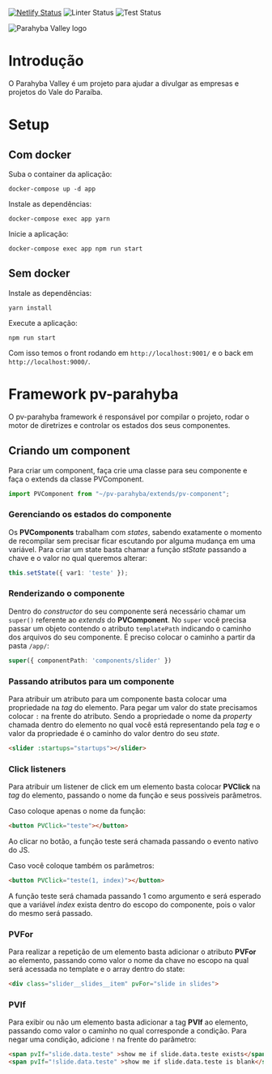 [![Netlify Status](https://api.netlify.com/api/v1/badges/fd20f916-72b2-493c-8417-e14fe3ceff0f/deploy-status)](https://app.netlify.com/sites/kind-euclid-dcefd3/deploys)
![Linter Status](https://github.com/parahyba-valley/parahyba-valley-web/workflows/Linter/badge.svg)
![Test Status](https://github.com/parahyba-valley/parahyba-valley-web/workflows/Test/badge.svg)

![Parahyba Valley logo](https://parahybavalley.org/9ab7979ccf0ea8912cdc10d1f927085f.png)

# Introdução
O Parahyba Valley é um projeto para ajudar a divulgar as empresas e projetos do Vale do Paraíba.

# Setup

## Com docker

Suba o container da aplicação:
```shell
docker-compose up -d app
```

Instale as dependências:
```shell
docker-compose exec app yarn
```

Inicie a aplicação:
```shell
docker-compose exec app npm run start
```

## Sem docker

Instale as dependências:
```shell
yarn install
```

Execute a aplicação:
```shell
npm run start
```

Com isso temos o front rodando em `http://localhost:9001/` e o back em `http://localhost:9000/`.

# Framework pv-parahyba
O pv-parahyba framework é responsável por compilar o projeto, rodar o motor de diretrizes e controlar os estados dos seus componentes.

## Criando um component
Para criar um component, faça crie uma classe para seu componente e faça o extends da classe PVComponent.
```typescript
import PVComponent from "~/pv-parahyba/extends/pv-component";
```

### Gerenciando os estados do componente
Os **PVComponents** trabalham com _states_, sabendo exatamente o momento de recompilar sem precisar ficar escutando por alguma mudança em uma variável.
Para criar um state basta chamar a função _stState_ passando a chave e o valor no qual queremos alterar:
```typescript
this.setState({ var1: 'teste' });
```

### Renderizando o componente
Dentro do _constructor_ do seu componente será necessário chamar um `super()` referente ao _extends_ do **PVComponent**. No `super` você precisa passar um objeto contendo o atributo `templatePath` indicando o caminho dos arquivos do seu componente. É preciso colocar o caminho a partir da pasta `/app/`:
```typescript
super({ componentPath: 'components/slider' })
```

### Passando atributos para um componente
Para atribuir um atributo para um componente basta colocar uma propriedade na _tag_ do elemento. Para pegar um valor do state precisamos colocar `:` na frente do atributo. Sendo a propriedade o nome da _property_ chamada dentro do elemento no qual você está representando pela _tag_ e o valor da propriedade é o caminho do valor dentro do seu _state_.
```html
<slider :startups="startups"></slider>
```

### Click listeners
Para atribuir um listener de click em um elemento basta colocar **PVClick** na _tag_ do elemento, passando o nome da função e seus possiveis parâmetros.

Caso coloque apenas o nome da função: 
```html
<button PVClick="teste"></button>
```
Ao clicar no botão, a função teste será chamada passando  o evento nativo do JS.

Caso você coloque também os parâmetros: 
```html
<button PVClick="teste(1, index)"></button>
```
A função teste será chamada passando 1 como argumento e será esperado que a variável _index_ exista dentro do escopo do componente, pois o valor do mesmo será passado.

### PVFor
Para realizar a repetição de um elemento basta adicionar o atributo **PVFor** ao elemento, passando como valor o nome da chave no escopo na qual será acessada no template e o array dentro do state:
```html
<div class="slider__slides__item" pvFor="slide in slides">
```

### PVIf
Para exibir ou não um elemento basta adicionar a tag **PVIf** ao elemento, passando como valor o caminho no qual corresponde a condição.
Para negar uma condição, adicione `!` na frente do parâmetro:
```html
<span pvIf="slide.data.teste" >show me if slide.data.teste exists</span>
<span pvIf="!slide.data.teste" >show me if slide.data.teste is blank</span>
```